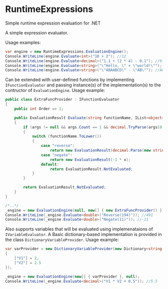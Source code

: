 # RuntimeExpressions
Simple runtime expression evaluation for .NET

A simple expression evaluator.

Usage examples:
```cs
var engine = new RuntimeExpressions.EvaluationEngine();
Console.WriteLine(engine.Evaluate<int>("10 + 2"); //12
Console.WriteLine(engine.Evaluate<decimal>("1.1 + (2 * 4) - 0.1"); //9.0
Console.WriteLine(engine.Evaluate<string>("\"Hello, \" + \"world!\""); //Hello, world!
Console.WriteLine(engine.Evaluate<string>("\"ABAABCD\" - \"AB\""); //ACD
```

Can be extended with user-defined functions by implementing `IFunctionEvaluator` and passing instance(s) of the implementation(s) to the contructor of `EvaluationEngine`.
Usage example:
```cs
public class ExtraFuncProvider : IFunctionEvaluator
{
    public int Order => 1;

    public EvaluationResult Evaluate(string functionName, IList<object> args)
    {
        if (args != null && args.Count == 1 && decimal.TryParse(args[0].ToString(), out var x))
        {
            switch (functionName.ToLower())
            {
                case "reverse":
                    return new EvaluationResult(decimal.Parse(new string(x.ToString().Reverse().ToArray())));
                case "negate":
                    return new EvaluationResult(-1 * x);
                default:
                    return EvaluationResult.NotEvaluated;
            }
        }

        return EvaluationResult.NotEvaluated;
    }
}

/*..*/
_engine = new EvaluationEngine(null, new[] { new ExtraFuncProvider() });
Console.WriteLine(_engine.Evaluate<double>("Reverse(194)")); //491
Console.WriteLine(_engine.Evaluate<double>("Negate(11)")); //-11
```


Also supports variables that will be evaluated using implemenataions of `IVariableEvaluator`. A Basic dictionary-based implementation is provided in the class `DictionaryVariableProvider`. 
Usage example:
```cs
var varProvider = new DictionaryVariableProvider(new Dictionary<string, object>
{
    ["V1"] = 2,
    ["V2"] = 2.5
});

_engine = new EvaluationEngine(new[] { varProvider }, null);           
Console.WriteLine(_engine.Evaluate<decimal>("V1 * V2 + 0.5")); //5.5
```
